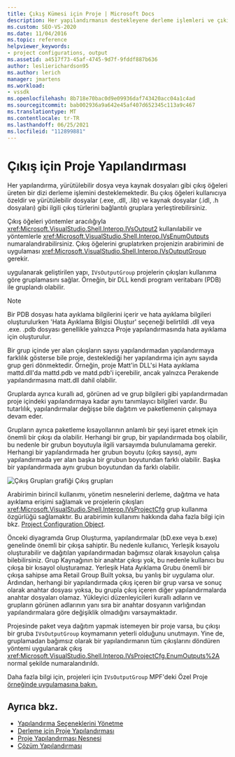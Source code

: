 ```yaml
---
title: Çıkış Kümesi için Proje | Microsoft Docs
description: Her yapılandırmanın destekleyene derleme işlemleri ve çıkış öğelerinin kullanılabilir olduğu arabirimler ve yöntemler hakkında bilgi edinmek.
ms.custom: SEO-VS-2020
ms.date: 11/04/2016
ms.topic: reference
helpviewer_keywords:
- project configurations, output
ms.assetid: a4517f73-45af-4745-9d7f-9fddf887b636
author: leslierichardson95
ms.author: lerich
manager: jmartens
ms.workload:
- vssdk
ms.openlocfilehash: 8b718e70bac0d9e09936daf743420acc04a1c4ad
ms.sourcegitcommit: bab002936a9a642e45af407d652345c113a9c467
ms.translationtype: MT
ms.contentlocale: tr-TR
ms.lasthandoff: 06/25/2021
ms.locfileid: "112899881"
---
```

# <a name="project-configuration-for-output"></a>Çıkış için Proje Yapılandırması
Her yapılandırma, yürütülebilir dosya veya kaynak dosyaları gibi çıkış öğeleri üreten bir dizi derleme işlemini desteklemektedir. Bu çıkış öğeleri kullanıcıya özeldir ve yürütülebilir dosyalar (.exe, .dll, .lib) ve kaynak dosyalar (.idl, .h dosyaları) gibi ilgili çıkış türlerini bağlantılı gruplara yerleştirebilirsiniz.

 Çıkış öğeleri yöntemler aracılığıyla <xref:Microsoft.VisualStudio.Shell.Interop.IVsOutput2> kullanılabilir ve yöntemlerle <xref:Microsoft.VisualStudio.Shell.Interop.IVsEnumOutputs> numaralandırabilirsiniz. Çıkış öğelerini gruplatırken projenizin arabirimini de uygulaması <xref:Microsoft.VisualStudio.Shell.Interop.IVsOutputGroup> gerekir.

 uygulanarak geliştirilen yapı, `IVsOutputGroup` projelerin çıkışları kullanıma göre gruplamasını sağlar. Örneğin, bir DLL kendi program veritabanı (PDB) ile gruplandı olabilir.

> [!NOTE]
> Bir PDB dosyası hata ayıklama bilgilerini içerir ve hata ayıklama bilgileri oluşturulurken 'Hata Ayıklama Bilgisi Oluştur' seçeneği belirtildi .dll veya .exe. .pdb dosyası genellikle yalnızca Proje yapılandırmasında hata ayıklama için oluşturulur.

 Bir grup içinde yer alan çıkışların sayısı yapılandırmadan yapılandırmaya farklılık gösterse bile proje, desteklediği her yapılandırma için aynı sayıda grup geri dönmektedir. Örneğin, proje Matt'in DLL'si Hata ayıklama mattd.dll'da mattd.pdb ve matd.pdb'i içerebilir, ancak yalnızca Perakende yapılandırmasına matt.dll dahil olabilir.

 Gruplarda ayrıca kurallı ad, görünen ad ve grup bilgileri gibi yapılandırmadan proje içindeki yapılandırmaya kadar aynı tanımlayıcı bilgileri vardır. Bu tutarlılık, yapılandırmalar değişse bile dağıtım ve paketlemenin çalışmaya devam eder.

 Grupların ayrıca paketleme kısayollarının anlamlı bir şeyi işaret etmek için önemli bir çıkışı da olabilir. Herhangi bir grup, bir yapılandırmada boş olabilir, bu nedenle bir grubun boyutuyla ilgili varsayımda bulunulamama gerekir. Herhangi bir yapılandırmada her grubun boyutu (çıkış sayısı), aynı yapılandırmada yer alan başka bir grubun boyutundan farklı olabilir. Başka bir yapılandırmada aynı grubun boyutundan da farklı olabilir.

 ![Çıkış Grupları grafiği](../../extensibility/internals/media/vsoutputgroups.gif "vsOutputGroups") Çıkış grupları

 Arabirimin birincil kullanımı, yönetim nesnelerini derleme, dağıtma ve hata ayıklama erişimi sağlamak ve projelerin çıkışları <xref:Microsoft.VisualStudio.Shell.Interop.IVsProjectCfg> grup kullanma özgürlüğü sağlamaktır. Bu arabirimin kullanımı hakkında daha fazla bilgi için bkz. [Project Configuration Object](../../extensibility/internals/project-configuration-object.md).

 Önceki diyagramda Grup Oluşturma, yapılandırmalar (bD.exe veya b.exe) genelinde önemli bir çıkışa sahiptir. Bu nedenle kullanıcı, Yerleşik kısayolu oluşturabilir ve dağıtılan yapılandırmadan bağımsız olarak kısayolun çalışa bilebilirsiniz. Grup Kaynağının bir anahtar çıkışı yok, bu nedenle kullanıcı bu çıkışa bir kısayol oluşturamaz. Yerleşik Hata Ayıklama Grubu önemli bir çıkışa sahipse ama Retail Group Built yoksa, bu yanlış bir uygulama olur. Ardından, herhangi bir yapılandırmada çıkış içeren bir grup varsa ve sonuç olarak anahtar dosyası yoksa, bu grupla çıkış içeren diğer yapılandırmalarda anahtar dosyaları olamaz. Yükleyici düzenleyicileri kurallı adların ve grupların görünen adlarının yanı sıra bir anahtar dosyanın varlığından yapılandırmalara göre değişiklik olmadığını varsaymaktadır.

 Projesinde paket veya dağıtım yapmak istemeyen bir proje varsa, bu çıkışı bir gruba `IVsOutputGroup` koymamanın yeterli olduğunu unutmayın. Yine de, gruplamadan bağımsız olarak bir yapılandırmanın tüm çıkışlarını döndüren yöntemi uygulanarak çıkış <xref:Microsoft.VisualStudio.Shell.Interop.IVsProjectCfg.EnumOutputs%2A> normal şekilde numaralandırıldı.

 Daha fazla bilgi için, projeleri için `IVsOutputGroup` MPF'deki Özel Proje [örneğinde uygulamasına bakın.](https://github.com/tunnelvisionlabs/MPFProj10)

## <a name="see-also"></a>Ayrıca bkz.
- [Yapılandırma Seçeneklerini Yönetme](../../extensibility/internals/managing-configuration-options.md)
- [Derleme için Proje Yapılandırması](../../extensibility/internals/project-configuration-for-building.md)
- [Proje Yapılandırması Nesnesi](../../extensibility/internals/project-configuration-object.md)
- [Çözüm Yapılandırması](../../extensibility/internals/solution-configuration.md)
